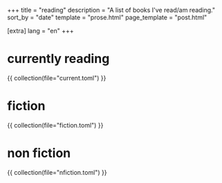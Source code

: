 +++
title = "reading"
description = "A list of books I've read/am reading."
sort_by = "date"
template = "prose.html"
page_template = "post.html"

[extra]
lang = "en"
+++

# currently reading
{{ collection(file="current.toml") }}

# fiction
{{ collection(file="fiction.toml") }}

# non fiction
{{ collection(file="nfiction.toml") }}